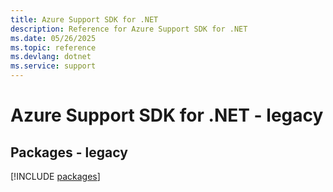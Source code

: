 ```yaml
---
title: Azure Support SDK for .NET
description: Reference for Azure Support SDK for .NET
ms.date: 05/26/2025
ms.topic: reference
ms.devlang: dotnet
ms.service: support
---
```

# Azure Support SDK for .NET - legacy
## Packages - legacy
[!INCLUDE [packages](support-index.md)]